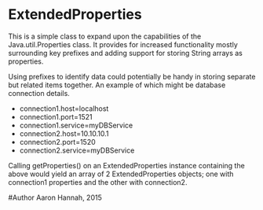 # ExtendedProperties

<p>This is a simple class to expand upon the capabilities of the Java.util.Properties class.
 It provides for increased functionality mostly surrounding key prefixes and adding support
 for storing String arrays as properties.</p>
 <p>Using prefixes to identify data could potentially be handy in storing separate but related
 items together. An example of which might be database connection details.</p>
 <ul>
 <li>connection1.host=localhost</li>
 <li>connection1.port=1521</li>
 <li>connection1.service=myDBService</li>
 <li>connection2.host=10.10.10.1</li>
 <li>connection2.port=1520</li>
 <li>connection2.service=myDBService</li>
 </ul>
 <p>Calling getProperties() on an ExtendedProperties instance containing the above would yield
 an array of 2 ExtendedProperties objects; one with connection1 properties and the other with
 connection2.</p></div>

#Author
Aaron Hannah, 2015
